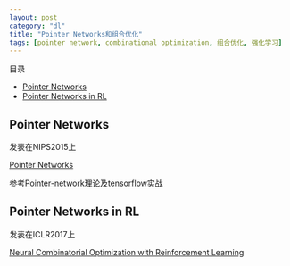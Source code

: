 ```yaml
---
layout: post
category: "dl"
title: "Pointer Networks和组合优化"
tags: [pointer network, combinational optimization, 组合优化, 强化学习]
---
```


目录

<!-- TOC -->

- [Pointer Networks](#pointer-networks)
- [Pointer Networks in RL](#pointer-networks-in-rl)

<!-- /TOC -->


## Pointer Networks

发表在NIPS2015上

[Pointer Networks](https://arxiv.org/pdf/1506.03134.pdf)

参考[Pointer-network理论及tensorflow实战](https://www.jianshu.com/p/2ad389e91467)

## Pointer Networks in RL

发表在ICLR2017上

[Neural Combinatorial Optimization with Reinforcement Learning](https://arxiv.org/pdf/1611.09940.pdf)
